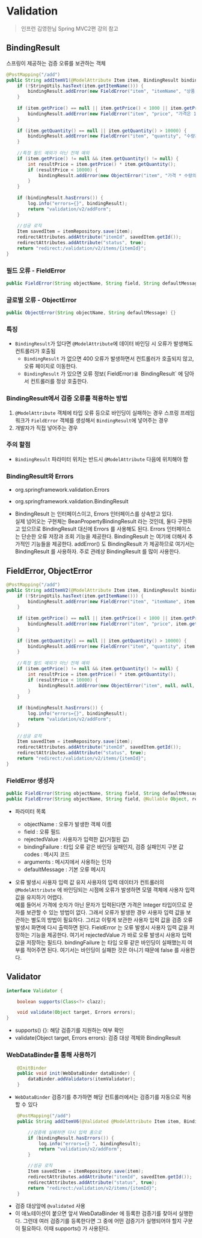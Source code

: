 # Validation

> 인프런 김영한님 Spring MVC2편 강의 참고


## BindingResult
스프링이 제공하는 검증 오류를 보관하는 객체


```java
@PostMapping("/add")
public String addItemV1(@ModelAttribute Item item, BindingResult bindingResult,RedirectAttributes redirectAttributes) {
    if (!StringUtils.hasText(item.getItemName())) { 
        bindingResult.addError(new FieldError("item", "itemName", "상품 이름은 필수입니다.")); 
    }
    
    if (item.getPrice() == null || item.getPrice() < 1000 || item.getPrice() > 1000000) {
        bindingResult.addError(new FieldError("item", "price", "가격은 1,000 ~ 1,000,000 까지 허용합니다."));
    }
    
    if (item.getQuantity() == null || item.getQuantity() > 10000) { 
        bindingResult.addError(new FieldError("item", "quantity", "수량은 최대 9,999 까지 허용합니다.")); 
    }
    
    //특정 필드 예외가 아닌 전체 예외
    if (item.getPrice() != null && item.getQuantity() != null) {
        int resultPrice = item.getPrice() * item.getQuantity();
        if (resultPrice < 10000) {
            bindingResult.addError(new ObjectError("item", "가격 * 수량의 합은 10,000원 이상이어야 합니다. 현재 값 = " + resultPrice));
        }
    }
    
    if (bindingResult.hasErrors()) {
        log.info("errors={}", bindingResult);
        return "validation/v2/addForm";
    }
    
    //성공 로직
    Item savedItem = itemRepository.save(item); 
    redirectAttributes.addAttribute("itemId", savedItem.getId()); 
    redirectAttributes.addAttribute("status", true);
    return "redirect:/validation/v2/items/{itemId}";
}
```

### 필드 오류 - FieldError
```java
public FieldError(String objectName, String field, String defaultMessage) {}
```

### 글로벌 오류 - ObjectError
```java
public ObjectError(String objectName, String defaultMessage) {}
```

### 특징
- `BindingResult`가 있다면 `@ModelAttribute`에 데이터 바인딩 시 오류가 발생해도 컨트롤러가 호출됨
  - `BindingResult` 가 없으면 400 오류가 발생하면서 컨트롤러가 호출되지 않고, 오류 페이지로 이동한다.
  - `BindingResult` 가 있으면 오류 정보( FieldError`)를 `BindingResult` 에 담아서 컨트롤러를 정상 호출한다.

### BindingResult에서 검증 오류를 적용하는 방법
1. `@ModelAttribute` 객체에 타입 오류 등으로 바인딩이 실패하는 경우 스프링 프레임워크가 `FieldError` 객체를 생성해서 `BindingResult`에 넣어주는 경우
2. 개발자가 직접 넣어주는 경우

### 주의 할점
- `BindingResult` 파라미터 위치는 반드시 `@ModelAttribute` 다음에 위치해야 함

### BindingResult와 Errors
- org.springframework.validation.Errors
- org.springframework.validation.BindingResult


- BindingResult 는 인터페이스이고, Errors 인터페이스를 상속받고 있다.<br/>
  실제 넘어오는 구현체는 BeanPropertyBindingResult 라는 것인데, 둘다 구현하고 있으므로 BindingResult 대신에 Errors 를 사용해도 된다. Errors 인터페이스는 단순한 오류 저장과 조회 기능을 제공한다. BindingResult 는 여기에 더해서 추가적인 기능들을 제공한다.
  addError() 도 BindingResult 가 제공하므로 여기서는 BindingResult 를 사용하자. 주로 관례상 BindingResult 를 많이 사용한다.

## FieldError, ObjectError
```java
@PostMapping("/add")
public String addItemV2(@ModelAttribute Item item, BindingResult bindingResult, RedirectAttributes redirectAttributes) {
    if (!StringUtils.hasText(item.getItemName())) {
        bindingResult.addError(new FieldError("item", "itemName", item.getItemName(), false, null, null, "상품 이름은 필수입니다.")); 
    }
    
    if (item.getPrice() == null || item.getPrice() < 1000 || item.getPrice() > 1000000) {
        bindingResult.addError(new FieldError("item", "price", item.getPrice(), false, null, null, "가격은 1,000 ~ 1,000,000 까지 허용합니다."));
    }
        
    if (item.getQuantity() == null || item.getQuantity() > 10000) {
        bindingResult.addError(new FieldError("item", "quantity", item.getQuantity(), false, null, null, "수량은 최대 9,999 까지 허용합니다."));
    }
    
    //특정 필드 예외가 아닌 전체 예외
    if (item.getPrice() != null && item.getQuantity() != null) {
        int resultPrice = item.getPrice() * item.getQuantity();
        if (resultPrice < 10000) {
            bindingResult.addError(new ObjectError("item", null, null, "가격 * 수량의 합은 10,000원 이상이어야 합니다. 현재 값 = " + resultPrice));
        }
    }
        
    if (bindingResult.hasErrors()) {
        log.info("errors={}", bindingResult);
        return "validation/v2/addForm";
    }
    
    //성공 로직
    Item savedItem = itemRepository.save(item); 
    redirectAttributes.addAttribute("itemId", savedItem.getId()); 
    redirectAttributes.addAttribute("status", true);
    return "redirect:/validation/v2/items/{itemId}";
}
```

### FieldError 생성자
```java
public FieldError(String objectName, String field, String defaultMessage);
public FieldError(String objectName, String field, @Nullable Object, rejectedValue, boolean bindingFailure, @Nullable String[] codes, @Nullable Object[] arguments, @Nullable String defaultMessage)
```
- 파라미터 목록
  - objectName : 오류가 발생한 객체 이름
  - field : 오류 필드
  - rejectedValue : 사용자가 입력한 값(거절된 값)
  - bindingFailure : 타입 오류 같은 바인딩 실패인지, 검증 실패인지 구분 값 codes : 메시지 코드
  - arguments : 메시지에서 사용하는 인자
  - defaultMessage : 기본 오류 메시지


- 오류 발생시 사용자 입력 값 유지
사용자의 입력 데이터가 컨트롤러의 `@ModelAttribute` 에 바인딩되는 시점에 오류가 발생하면 모델 객체에 사용자 입력 값을 유지하기 어렵다. <br/>
예를 들어서 가격에 숫자가 아닌 문자가 입력된다면 가격은 Integer 타입이므로 문자를 보관할 수 있는 방법이 없다. 그래서 오류가 발생한 경우 사용자 입력 값을 보관하는 별도의 방법이 필요하다. 그리고 이렇게 보관한 사용자 입력 값을 검증 오류 발생시 화면에 다시 출력하면 된다.
FieldError 는 오류 발생시 사용자 입력 값을 저장하는 기능을 제공한다.
여기서 rejectedValue 가 바로 오류 발생시 사용자 입력 값을 저장하는 필드다.
bindingFailure 는 타입 오류 같은 바인딩이 실패했는지 여부를 적어주면 된다. 여기서는 바인딩이 실패한 것은 아니기 때문에 false 를 사용한다.


## Validator
```java
interface Validator {

	boolean supports(Class<?> clazz);

	void validate(Object target, Errors errors);
}
```
- supports() {}: 해당 검증기를 지원하는 여부 확인
- validate(Object target, Errors errors): 검증 대상 객체와 BindingResult


### WebDataBinder를 통해 사용하기
```java
    @InitBinder
    public void init(WebDataBinder dataBinder) {
        dataBinder.addValidators(itemValidator);
    }
```
- `WebDataBinder` 검증기를 추가하면 해당 컨트롤러에서는 검증기를 자동으로 적용할 수 있다
```java
    @PostMapping("/add")
    public String addItemV6(@Validated @ModelAttribute Item item, BindingResult bindingResult, RedirectAttributes redirectAttributes, Model model) {

        //검증에 실패하면 다시 입력 폼으로
        if (bindingResult.hasErrors()) {
            log.info("errors={} ", bindingResult);
            return "validation/v2/addForm";
        }

        //성공 로직
        Item savedItem = itemRepository.save(item);
        redirectAttributes.addAttribute("itemId", savedItem.getId());
        redirectAttributes.addAttribute("status", true);
        return "redirect:/validation/v2/items/{itemId}";
    }
```
- 검증 대상앞에 `@validated` 사용
- 이 애노테이션이 붙으면 앞서 WebDataBinder 에 등록한 검증기를 찾아서 실행한다. 그런데 여러 검증기를 등록한다면 그 중에 어떤 검증기가 실행되어야 할지 구분이 필요하다. 이때 supports() 가 사용된다.
